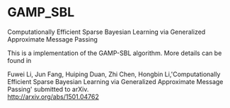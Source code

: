 # GAMP_SBL
Computationally Efficient Sparse Bayesian Learning via
Generalized Approximate Message Passing

This is a implementation of the GAMP-SBL algorithm. More details can be found in    

Fuwei Li, Jun Fang, Huiping Duan, Zhi Chen, Hongbin Li,'Computationally Efficient Sparse Bayesian Learning via
Generalized Approximate Message Passing' submitted to arXiv.    
http://arxiv.org/abs/1501.04762
